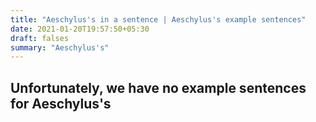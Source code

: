```yaml
---
title: "Aeschylus's in a sentence | Aeschylus's example sentences"
date: 2021-01-20T19:57:50+05:30
draft: falses
summary: "Aeschylus's"
---
```

## Unfortunately, we have no example sentences for Aeschylus's                 
